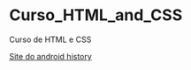 # Curso_HTML_and_CSS
 Curso de HTML e CSS

<a href="https://erickotc.github.io/Curso_HTML_and_CSS/Desafios/M2/site%20android/Site/">Site do android history</a>